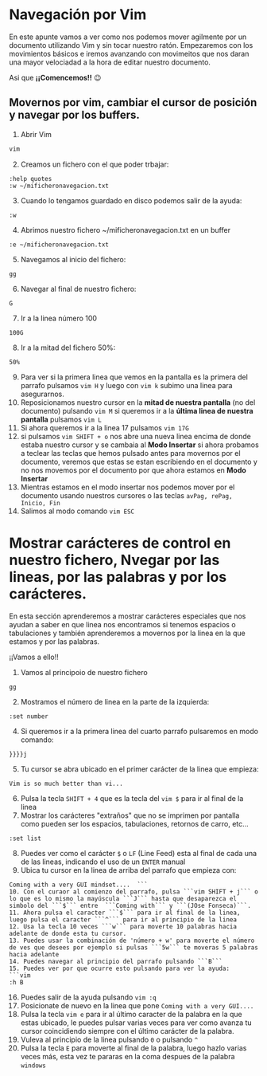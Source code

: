 # Navegación por Vim

En este apunte vamos a ver como nos podemos mover agilmente por un documento utilizando Vim y sin tocar nuestro ratón.
Empezaremos con los movimientos básicos e iremos avanzando con movimeitos que nos daran una mayor velociadad a la hora de editar nuestro documento.

Asi que **¡¡Comencemos!!** :wink:

## Movernos por vim, cambiar el cursor de posición y navegar por los buffers.

1. Abrir Vim
```bash
vim
```
2. Creamos un fichero con el que poder trbajar:
```vim
:help quotes
:w ~/mificheronavegacion.txt
```
3. Cuando lo tengamos guardado en disco podemos salir de la ayuda:
```vim
:w
```
4. Abrimos nuestro fichero ~/mificheronavegacion.txt en un buffer
```vim
:e ~/mificheronavegacion.txt
```
5. Navegamos al inicio del fichero:
```vim
gg
```
6. Navegar al final de nuestro fichero:
```vim
G
```
7. Ir a la linea número 100
```vim
100G
```
8. Ir a la mitad del fichero 50%:
```
50%
```
9. Para ver si la primera linea que vemos en la pantalla es la primera del parrafo pulsamos ```vim H``` y luego con ```vim k``` subimo una linea para asegurarnos.
10. Reposicionamos nuestro cursor en la **mitad de nuestra pantalla** (no del documento)  pulsando ```vim M``` si queremos ir a la **última linea de nuestra pantalla** pulsamos ```vim L```
11. Si ahora queremos ir a la linea 17 pulsamos ```vim 17G```
12. si pulsamos ```vim SHIFT + o``` nos abre una nueva linea encima de donde estaba nuestro cursor y se cambaia al **Modo Insertar** si ahora probamos a teclear las teclas que hemos pulsado antes para movernos por el documento, veremos que estas se estan escribiendo en el documento y no nos movemos por el documento por que ahora estamos en **Modo Insertar** 
13. Mientras estamos en el modo insertar nos podemos mover por el documento usando nuestros cursores o las teclas ```avPag, rePag, Inicio, Fin```
14. Salimos al modo comando ```vim ESC```

# Mostrar carácteres de control en nuestro fichero, Nvegar por las lineas, por las palabras y por los carácteres.

En esta sección aprenderemos a mostrar carácteres especiales que nos ayudan a saber en que linea nos encontramos si tenemos espacios o tabulaciones y también aprenderemos a movernos por la linea en la que estamos y por las palabras.

¡¡Vamos a ello!!

1. Vamos al principoio de nuestro fichero
```vim
gg
```
2. Mostramos el número de linea en la parte de la izquierda:
```vim
:set number
```
4. Si queremos ir a la primera linea del cuarto parrafo pulsaremos en modo comando:
```vim
}}}}j
````
5. Tu cursor se abra ubicado en el primer carácter de la linea que empieza:
```vim
Vim is so much better than vi...
```
6. Pulsa la tecla ```SHIFT + 4``` que es la tecla del ```vim $``` para ir al final de la linea
7. Mostrar los carácteres "extraños" que no se imprimen por pantalla como pueden ser los espacios, tabulaciones, retornos de carro, etc...
```vim
:set list
```
8. Puedes ver como el carácter ```$``` o ```LF``` (Line Feed) esta al final de cada una de las lineas, indicando el uso de un ```ENTER``` manual
9. Ubica tu cursor en la linea de arriba del parrafo que empieza con:
```
Coming with a very GUI mindset....  ```
10. Con el curaor al comienzo del parrafo, pulsa ```vim SHIFT + j``` o lo que es lo mismo la mayúscula ```J``` hasta que desaparezca el simbolo del ```$``` entre  ```Coming with``` y ```(JOse Fonseca)```.
11. Ahora pulsa el caracter ```$``` para ir al final de la linea, luego pulsa el caracter ```^``` para ir al principio de la linea
12. Usa la tecla 10 veces ```w``` para moverte 10 palabras hacia adelante de donde esta tu cursor.
13. Puedes usar la combinación de 'número + w' para moverte el número de ves que desees por ejemplo si pulsas ```5w``` te moveras 5 palabras hacia adelante
14. Puedes navegar al principio del parrafo pulsando ```B```
15. Puedes ver por que ocurre esto pulsando para ver la ayuda:
```vim
:h B
```
16. Puedes salir de la ayuda pulsando ```vim :q```
17. Posicionate de nuevo en la linea que pone ```Coming with a very GUI....```
18. Pulsa la tecla ```vim e``` para ir al último caracter de la palabra en la que estas ubicado, le puedes pulsar varias veces para ver como avanza tu cursor coincidiendo siempre con el último carácter de la palabra.
19. Vuleva al principio de la linea pulsando ```0``` o pulsando ```^```
20. Pulsa la tecla ```E``` para moverte al final de la palabra, luego hazlo varias veces más, esta vez te pararas en la coma despues de la palabra ```windows``` 

